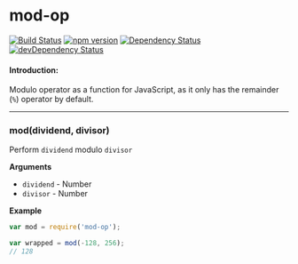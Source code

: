 mod-op
======

[![Build Status](https://travis-ci.org/eiriklv/mod-op.svg?branch=master)](https://travis-ci.org/eiriklv/mod-op)
[![npm version](https://badge.fury.io/js/mod-op.svg)](http://badge.fury.io/js/mod-op)
[![Dependency Status](https://david-dm.org/eiriklv/mod-op.svg)](https://david-dm.org/eiriklv/mod-op)
[![devDependency Status](https://david-dm.org/eiriklv/mod-op/dev-status.svg)](https://david-dm.org/eiriklv/mod-op#info=devDependencies)

#### Introduction:
Modulo operator as a function for JavaScript, as it only has the remainder (`%`) operator by default.

---------------------------------------

### mod(dividend, divisor)

Perform `dividend` modulo `divisor`

__Arguments__

* `dividend` - Number
* `divisor` - Number

__Example__

```js
var mod = require('mod-op');

var wrapped = mod(-128, 256);
// 128
```

